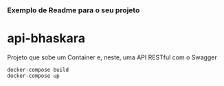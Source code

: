 ### Exemplo de Readme para o seu projeto

# api-bhaskara

Projeto que sobe um Container e, neste, uma API RESTful com o Swagger

```
docker-compose build
docker-compose up
```
